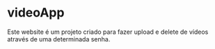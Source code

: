 # videoApp
Este website é um projeto criado para fazer upload e delete de vídeos através de uma determinada senha.
